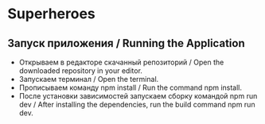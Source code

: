 # Superheroes

## Запуск приложения / Running the Application

- Открываем в редакторе скачанный репозиторий / Open the downloaded repository in your editor.
- Запускаем терминал / Open the terminal.
- Прописываем команду npm install / Run the command npm install.
- После установки зависимостей запускаем сборку командой npm run dev / After installing the dependencies, run the build command npm run dev.
